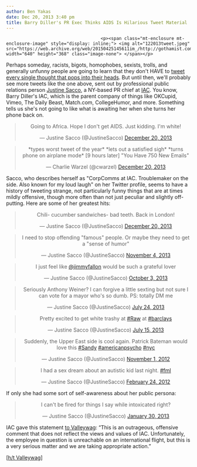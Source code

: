 ```yaml
---
author: Ben Yakas
date: Dec 20, 2013 3:40 pm
title: Barry Diller's PR Exec Thinks AIDS Is Hilarious Tweet Material
---
```


	
										<p><span class="mt-enclosure mt-enclosure-image" style="display: inline;"> <img alt="122013tweet.jpeg" src="https://web.archive.org/web/20150425145611im_/http://gothamist.com/attachments/byakas/122013tweet.jpeg" width="640" height="368" class="image-none"> </span></p>

<p>Perhaps someday, racists, bigots, homophobes, sexists, trolls, and generally unfunny people are going to learn that they don&apos;t HAVE to <a href="https://web.archive.org/web/20150425145611/http://gothamist.com/tags/twitter">tweet every single thought that pops into their heads</a>. But until then, we&apos;ll probably see more tweets like the one above, sent out by professional public relations person <a href="https://web.archive.org/web/20150425145611/https://twitter.com/JustineSacco">Justine Sacco</a>, a NY-based PR chief at <a href="https://web.archive.org/web/20150425145611/http://iac.com/">IAC</a>. You know, Barry Diller&apos;s IAC, which is the parent company of things like OKCupid, Vimeo, The Daily Beast, Match.com, CollegeHumor, and more. Something tells us she&apos;s not going to like what is awaiting her when she turns her phone back on.</p>

<center><blockquote class="twitter-tweet" lang="en"><p>Going to Africa. Hope I don&apos;t get AIDS. Just kidding. I&apos;m white!</p>&#x2014; Justine Sacco (@JustineSacco) <a href="https://web.archive.org/web/20150425145611/https://twitter.com/JustineSacco/statuses/414052561248075776">December 20, 2013</a></blockquote>
<script async src="//web.archive.org/web/20150425145611js_/http://platform.twitter.com/widgets.js" charset="utf-8"></script></center>

<center><blockquote class="twitter-tweet" lang="en"><p>*types worst tweet of the year* *lets out a satisfied sigh* *turns phone on airplane mode* [9 hours later] &quot;You Have 750 New Emails&quot;</p>&#x2014; Charlie Warzel (@cwarzel) <a href="https://web.archive.org/web/20150425145611/https://twitter.com/cwarzel/statuses/414103139516968960">December 20, 2013</a></blockquote>
<script async src="//web.archive.org/web/20150425145611js_/http://platform.twitter.com/widgets.js" charset="utf-8"></script></center>

<p>Sacco, who describes herself as &quot;CorpComms at IAC. Troublemaker on the side. Also known for my loud laugh&quot; on her Twitter profile, seems to have a history of tweeting strange, not particularly funny things that are at times mildly offensive, though more often than not just peculiar and slightly off-putting. Here are some of her greatest hits:</p>

<center><blockquote class="twitter-tweet" lang="en"><p>Chili- cucumber sandwiches- bad teeth. Back in London!</p>&#x2014; Justine Sacco (@JustineSacco) <a href="https://web.archive.org/web/20150425145611/https://twitter.com/JustineSacco/statuses/414045514351792128">December 20, 2013</a></blockquote>
<script async src="//web.archive.org/web/20150425145611js_/http://platform.twitter.com/widgets.js" charset="utf-8"></script></center>

<center><blockquote class="twitter-tweet" lang="en"><p>I need to stop offending &quot;famous&quot; people. Or maybe they need to get a &quot;sense of humor&quot;</p>&#x2014; Justine Sacco (@JustineSacco) <a href="https://web.archive.org/web/20150425145611/https://twitter.com/JustineSacco/statuses/397230077047754752">November 4, 2013</a></blockquote>
<script async src="//web.archive.org/web/20150425145611js_/http://platform.twitter.com/widgets.js" charset="utf-8"></script></center>

<center><blockquote class="twitter-tweet" lang="en"><p>I just feel like <a href="https://web.archive.org/web/20150425145611/https://twitter.com/jimmyfallon">@jimmyfallon</a> would be such a grateful lover</p>&#x2014; Justine Sacco (@JustineSacco) <a href="https://web.archive.org/web/20150425145611/https://twitter.com/JustineSacco/statuses/385630752995815424">October 3, 2013</a></blockquote>
<script async src="//web.archive.org/web/20150425145611js_/http://platform.twitter.com/widgets.js" charset="utf-8"></script></center>

<center><blockquote class="twitter-tweet" lang="en"><p>Seriously Anthony Weiner? I can forgive a little sexting but not sure I can vote for a mayor who&apos;s so dumb. PS: totally DM me</p>&#x2014; Justine Sacco (@JustineSacco) <a href="https://web.archive.org/web/20150425145611/https://twitter.com/JustineSacco/statuses/359850943065489408">July 24, 2013</a></blockquote>
<script async src="//web.archive.org/web/20150425145611js_/http://platform.twitter.com/widgets.js" charset="utf-8"></script></center>

<center><blockquote class="twitter-tweet" lang="en"><p>Pretty excited to get white trashy at <a href="https://web.archive.org/web/20150425145611/https://twitter.com/search?q=%23Raw&amp;src=hash">#Raw</a> at <a href="https://web.archive.org/web/20150425145611/https://twitter.com/search?q=%23barclays&amp;src=hash">#barclays</a></p>&#x2014; Justine Sacco (@JustineSacco) <a href="https://web.archive.org/web/20150425145611/https://twitter.com/JustineSacco/statuses/356889956003753984">July 15, 2013</a></blockquote>
<script async src="//web.archive.org/web/20150425145611js_/http://platform.twitter.com/widgets.js" charset="utf-8"></script></center>

<center><blockquote class="twitter-tweet" lang="en"><p>Suddenly, the Upper East side is cool again. Patrick Bateman would love this <a href="https://web.archive.org/web/20150425145611/https://twitter.com/search?q=%23Sandy&amp;src=hash">#Sandy</a> <a href="https://web.archive.org/web/20150425145611/https://twitter.com/search?q=%23americanpsycho&amp;src=hash">#americanpsycho</a> <a href="https://web.archive.org/web/20150425145611/https://twitter.com/search?q=%23nyc&amp;src=hash">#nyc</a></p>&#x2014; Justine Sacco (@JustineSacco) <a href="https://web.archive.org/web/20150425145611/https://twitter.com/JustineSacco/statuses/264115692595462144">November 1, 2012</a></blockquote>
<script async src="//web.archive.org/web/20150425145611js_/http://platform.twitter.com/widgets.js" charset="utf-8"></script></center>

<center><blockquote class="twitter-tweet" lang="en"><p>I had a sex dream about an autistic kid last night. <a href="https://web.archive.org/web/20150425145611/https://twitter.com/search?q=%23fml&amp;src=hash">#fml</a></p>&#x2014; Justine Sacco (@JustineSacco) <a href="https://web.archive.org/web/20150425145611/https://twitter.com/JustineSacco/statuses/173062139462946817">February 24, 2012</a></blockquote>
<script async src="//web.archive.org/web/20150425145611js_/http://platform.twitter.com/widgets.js" charset="utf-8"></script></center>

<p>If only she had some sort of self-awareness about her public persona:</p>

<center><blockquote class="twitter-tweet" lang="en"><p>I can&apos;t be fired for things I say while intoxicated right?</p>&#x2014; Justine Sacco (@JustineSacco) <a href="https://web.archive.org/web/20150425145611/https://twitter.com/JustineSacco/statuses/296505701893808128">January 30, 2013</a></blockquote>
<script async src="//web.archive.org/web/20150425145611js_/http://platform.twitter.com/widgets.js" charset="utf-8"></script></center>

<p>IAC gave this statement <a href="https://web.archive.org/web/20150425145611/http://valleywag.gawker.com/iac-just-contacted-me-with-this-comment-this-is-an-o-1487384090">to Valleywag</a>: &#x201C;This is an outrageous, offensive comment that does not reflect the views and values of IAC. Unfortunately, the employee in question is unreachable on an international flight, but this is a very serious matter and we are taking appropriate action.&#x201D;</p>

<p>[<a href="https://web.archive.org/web/20150425145611/http://valleywag.gawker.com/and-now-a-funny-holiday-joke-from-iacs-pr-boss-1487284969">h/t Valleywag</a>]</p>					
										
									
				